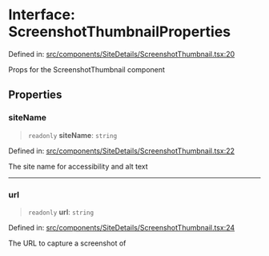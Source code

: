 # Interface: ScreenshotThumbnailProperties

Defined in: [src/components/SiteDetails/ScreenshotThumbnail.tsx:20](https://github.com/Nick2bad4u/Uptime-Watcher/blob/dca5483e793478722cd3e6e125cafcec5fc771f0/src/components/SiteDetails/ScreenshotThumbnail.tsx#L20)

Props for the ScreenshotThumbnail component

## Properties

### siteName

> `readonly` **siteName**: `string`

Defined in: [src/components/SiteDetails/ScreenshotThumbnail.tsx:22](https://github.com/Nick2bad4u/Uptime-Watcher/blob/dca5483e793478722cd3e6e125cafcec5fc771f0/src/components/SiteDetails/ScreenshotThumbnail.tsx#L22)

The site name for accessibility and alt text

***

### url

> `readonly` **url**: `string`

Defined in: [src/components/SiteDetails/ScreenshotThumbnail.tsx:24](https://github.com/Nick2bad4u/Uptime-Watcher/blob/dca5483e793478722cd3e6e125cafcec5fc771f0/src/components/SiteDetails/ScreenshotThumbnail.tsx#L24)

The URL to capture a screenshot of
